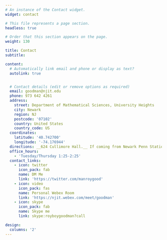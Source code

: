 ```yaml
---
# An instance of the Contact widget.
widget: contact

# This file represents a page section.
headless: true

# Order that this section appears on the page.
weight: 130

title: Contact
subtitle:

content:
  # Automatically link email and phone or display as text?
  autolink: true


  # Contact details (edit or remove options as required)
  email: goodman@njit.edu
  phone: 973 642 4261
  address:
    street: Department of Mathematical Sciences, University Heights
    city: Newark
    region: NJ
    postcode: '07102'
    country: United States
    country_code: US
  coordinates:
    latitude: '40.742700'
    longitude: '-74.176944'
  directions: __624 Cullimore Hall.__ If coming from Newark Penn Station, go to the Newark Light Rail, buy an Underground Fare from the machine for $0.75, validate it, and board at the far track for a train bound for Branch Brook Park or Grove Street. Get out at Warren Street/NJIT.
  office_hours:
    - 'Tuesday/Thursday 1:25-2:25'
  contact_links:
    - icon: twitter
      icon_pack: fab
      name: DM Me
      link: 'https://twitter.com/manroygood'
    - icon: video
      icon_pack: fas
      name: Personal Webex Room
      link: 'https://njit.webex.com/meet/goodman'
    - icon: skype
      icon_pack: fab
      name: Skype me
      link: skype:royboygoodman?call

design:
  columns: '2'
---
```

